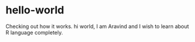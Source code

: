 # hello-world
Checking out how it works.
hi world, I am Aravind and I wish to learn about R language completely.
